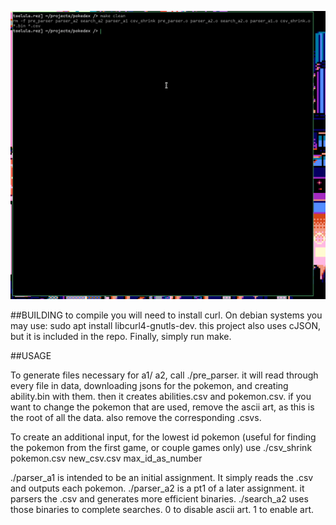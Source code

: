 ![](./web/demo.gif)

##BUILDING
to compile you will need to install curl. On debian systems you may use: sudo apt install libcurl4-gnutls-dev.
this project also uses cJSON, but it is included in the repo. Finally, simply run make.

##USAGE

To generate files necessary for a1/ a2, call ./pre_parser. it will read through every file in data, downloading jsons for the pokemon, and creating ability.bin with them. then it creates abilities.csv and pokemon.csv. if you want to change the pokemon that are used, remove the ascii art, as this is the root of all the data. also remove the corresponding .csvs.   

To create an additional input, for the lowest id pokemon (useful for finding the pokemon from the first game, or couple games only) use ./csv_shrink pokemon.csv new_csv.csv max_id_as_number

./parser_a1 is intended to be an initial assignment. It simply reads the .csv and outputs each pokemon.
./parser_a2 is a pt1 of a later assignment. it parsers the .csv and generates more efficient binaries.
./search_a2 uses those binaries to complete searches. 0 to disable ascii art. 1 to enable art. 
